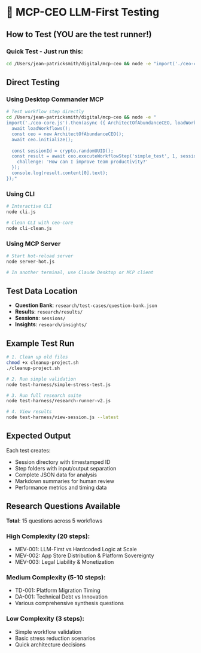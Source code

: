 # 🧪 MCP-CEO LLM-First Testing

## How to Test (YOU are the test runner!)

### Quick Test - Just run this:
```bash
cd /Users/jean-patricksmith/digital/mcp-ceo && node -e "import('./ceo-core.js').then(async m => { await m.loadWorkflows(); const ceo = new m.ArchitectOfAbundanceCEO(); await ceo.initialize(); const r = await ceo.executeWorkflowStep('simple_test', 1, crypto.randomUUID(), { challenge: 'How can I reduce stress?' }); console.log(r.content[0].text); })"
```

## Direct Testing

### Using Desktop Commander MCP

```bash
# Test workflow step directly
cd /Users/jean-patricksmith/digital/mcp-ceo && node -e "
import('./ceo-core.js').then(async ({ ArchitectOfAbundanceCEO, loadWorkflows }) => {
  await loadWorkflows();
  const ceo = new ArchitectOfAbundanceCEO();
  await ceo.initialize();
  
  const sessionId = crypto.randomUUID();
  const result = await ceo.executeWorkflowStep('simple_test', 1, sessionId, { 
    challenge: 'How can I improve team productivity?' 
  });
  console.log(result.content[0].text);
});"
```

### Using CLI

```bash
# Interactive CLI
node cli.js

# Clean CLI with ceo-core
node cli-clean.js
```

### Using MCP Server

```bash
# Start hot-reload server
node server-hot.js

# In another terminal, use Claude Desktop or MCP client
```

## Test Data Location

- **Question Bank**: `research/test-cases/question-bank.json`
- **Results**: `research/results/`
- **Sessions**: `sessions/`
- **Insights**: `research/insights/`

## Example Test Run

```bash
# 1. Clean up old files
chmod +x cleanup-project.sh
./cleanup-project.sh

# 2. Run simple validation
node test-harness/simple-stress-test.js

# 3. Run full research suite
node test-harness/research-runner-v2.js

# 4. View results
node test-harness/view-session.js --latest
```

## Expected Output

Each test creates:
- Session directory with timestamped ID
- Step folders with input/output separation
- Complete JSON data for analysis
- Markdown summaries for human review
- Performance metrics and timing data

## Research Questions Available

**Total**: 15 questions across 5 workflows

### High Complexity (20 steps):
- MEV-001: LLM-First vs Hardcoded Logic at Scale
- MEV-002: App Store Distribution & Platform Sovereignty
- MEV-003: Legal Liability & Monetization

### Medium Complexity (5-10 steps):
- TD-001: Platform Migration Timing
- DA-001: Technical Debt vs Innovation
- Various comprehensive synthesis questions

### Low Complexity (3 steps):
- Simple workflow validation
- Basic stress reduction scenarios
- Quick architecture decisions